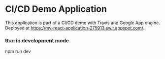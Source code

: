 # CI/CD Demo Application

This application is part of a CI/CD demo with Travis and Google App engine. Deployed at https://my-react-application-275913.ew.r.appspot.com/.

### Run in development mode

npm run dev
